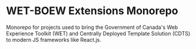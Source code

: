 # WET-BOEW Extensions Monorepo

Monorepo for projects used to bring the Government of Canada's Web Experience Toolkit (WET)
and Centrally Deployed Template Solution (CDTS) to modern JS frameworks
like React.js.
